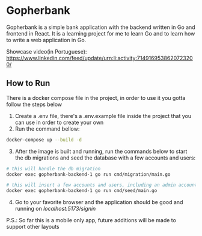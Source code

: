# Gopherbank

Gopherbank is a simple bank application with the backend written in Go and frontend in React.
It is a learning project for me to learn Go and to learn how to write a web application in Go.

Showcase video(in Portuguese): https://www.linkedin.com/feed/update/urn:li:activity:7149169538620723200/

## How to Run

There is a docker compose file in the project, in order to use it you gotta follow the steps below

1. Create a .env file, there's a .env.example file inside the project that you can use in order to create your own
2. Run the command bellow:
```sh
docker-compose up --build -d
```
3. After the image is built and running, run the commands below to start the db migrations and seed the database with a few accounts and users:
```sh
# this will handle the db migration
docker exec gopherbank-backend-1 go run cmd/migration/main.go

# this will insert a few accounts and users, including an admin account for testing
docker exec gopherbank-backend-1 go run cmd/seed/main.go 
```

4. Go to your favorite browser and the application should be good and running on *localhost:5173/signin*

P.S.: So far this is a mobile only app, future additions will be made to support other layouts
